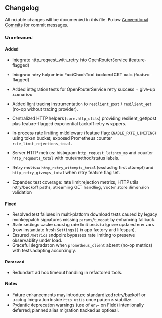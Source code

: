 ## Changelog

All notable changes will be documented in this file. Follow [Conventional Commits](https://www.conventionalcommits.org/) for commit messages.

### Unreleased
#### Added
- Integrate http_request_with_retry into OpenRouterService (feature-flagged)
- Integrate retry helper into FactCheckTool backend GET calls (feature-flagged)
- Added integration tests for OpenRouterService retry success + give-up scenarios

- Added light tracing instrumentation to `resilient_post` / `resilient_get` (no-op without tracing provider).
- Centralized HTTP helpers (`core.http_utils`) providing resilient_get/post plus feature-flagged exponential backoff retry wrappers.
- In-process rate limiting middleware (feature flag: `ENABLE_RATE_LIMITING`) using token bucket; exposed Prometheus counter `rate_limit_rejections_total`.
- Server HTTP metrics: histogram `http_request_latency_ms` and counter `http_requests_total` with route/method/status labels.
- Retry metrics: `http_retry_attempts_total` (excluding first attempt) and `http_retry_giveups_total` when retry feature flag set.
- Expanded test coverage: rate limit rejection metrics, HTTP utils retry/backoff paths, streaming GET handling, vector store dimension validation.

#### Fixed
- Resolved test failures in multi‑platform download tests caused by legacy monkeypatch signatures missing `params`/`timeout` by enhancing fallback.
- Stale settings cache causing rate limit tests to ignore updated env vars (now instantiate fresh `Settings()` in app factory and lifespan).
- Ensured `/metrics` endpoint bypasses rate limiting to preserve observability under load.
- Graceful degradation when `prometheus_client` absent (no-op metrics) with tests adapting accordingly.

#### Removed
- Redundant ad hoc timeout handling in refactored tools.

#### Notes
- Future enhancements may introduce standardized retry/backoff or tracing integration inside `http_utils` once patterns stabilize.
- Pydantic deprecation warnings (use of `env=` on Field) intentionally deferred; planned alias migration tracked as optional.
